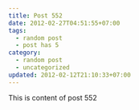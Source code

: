 ```yaml
---
title: Post 552
date: 2012-02-27T04:51:55+07:00
tags:
  - random post
  - post has 5
category:
  - random post
  - uncategorized
updated: 2012-02-12T21:10:33+07:00
---
```

This is content of post 552